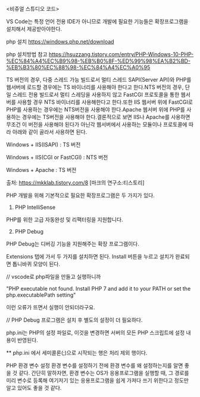 <비쥬얼 스튜디오 코드>

VS Code는 특정 언어 전용 IDE가 아니므로 개발에 필요한 기능들은 확장프로그램을 설치해서 제공받아야한다.

php 설치
https://windows.php.net/download

php 설치방법 참고
https://hsuzzang.tistory.com/entry/PHP-Windows-10-PHP-%EC%84%A4%EC%B9%98-%EB%B0%8F-%ED%99%98%EA%B2%BD-%EB%B3%80%EC%88%98-%EC%84%A4%EC%A0%95

TS 버전의 경우, 다중 스레드 가능 빌드로서 멀티 스레드 SAPI(Server API)와 PHP를 웹서버에 로드할 경우에는 TS 바이너리를 사용해야 한다고 한다.NTS 버전의 경우, 단일 스레드 전용 빌드로서 멀티 스레딩을 사용하지 않고 FastCGI 프로토콜을 통한 웹서버를 사용할 경우 NTS 바이너리를 사용해한다고 한다.또한 IIS 웹서버 위에 FastCGI로 PHP를 사용하는 경우에는 NTS버전을 사용해야 한다.Apache 웹서버 위에 PHP를 사용하는 경우에는 TS버전을 사용해야 한다.결론적으로 보면 IIS나 Apache를 사용하면 무조건 이 버전을 사용해야 된다가 아닌각 웹서버에서 사용하는 모듈이나 프로토콜에 따라 아래와 같이 골라서 사용하면 된다.


Windows + IIS(ISAPI)            : TS 버전

Windows + IIS(CGI or FastCGI)   : NTS 버전

Windows + Apache                : TS 버전

출처: https://mkklab.tistory.com/8 [마크의 연구소:티스토리]



PHP 개발을 위해 기본적으로 필요한 확장프로그램은 두 가지가 있다.


  1. PHP IntelliSense

  PHP를 위한 고급 자동완성 및 리팩터링을 지원합니다.


  2. PHP Debug

  PHP Debug는 디버깅 기능을 지원해주는 확장 프로그램이다.


Extensions 탭에 가서 두 가지를 설치하면 된다. Install 버튼을 누르고 설치가 완료되면 톱니바퀴 모양이 된다. 


//
vscode로 php파일을 만들고 실행하니까 

"PHP executable not found. Install PHP 7 and add it to your PATH or set the php.executablePath setting" 

이런 오류가 뜨면서 실행이 안되더라구요.

//
PHP Debug 프로그램은 설치 후 별도의 설정이 더 필요하다. 

php.ini는 PHP의 설정 파일로, 이것을 변경하면 서버의 모든 PHP 스크립트에 설정 내용이 반영된다.

** php.ini 에서 세미콜론(;)으로 시작되는 행은 처리 제외 행이다.

PHP 환경 변수 설정
환경 변수를 설정하기 전에 환경 변수를 왜 설정하는지를 알면 좋을 것 같다. 간단히 말하자면, 환경 변수는 OS가 응용프로그램을 실행할 때, 그 경로를 미리 변수로 등록해 여기저기 있는 응용프로그램을 쉽게 가져다 쓰기 위한다고 정도만 알고 있어도 좋을 것 같다.









